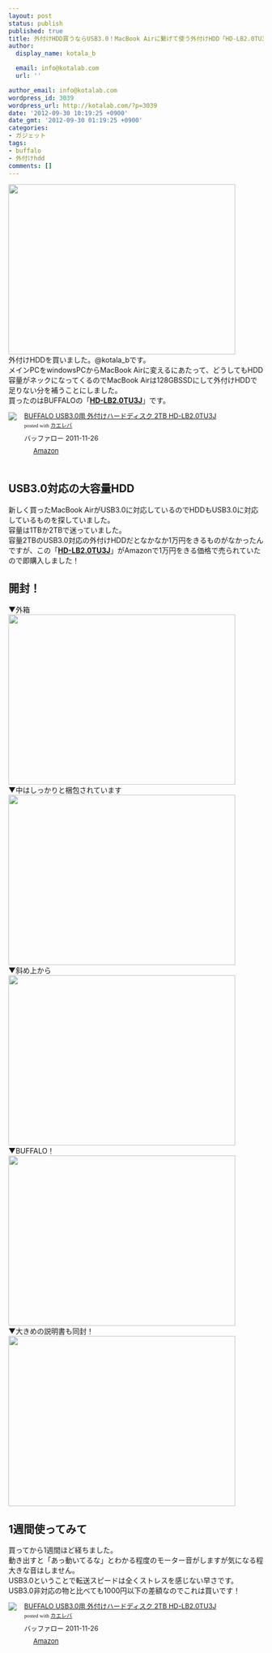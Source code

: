 ```yaml
---
layout: post
status: publish
published: true
title: 外付けHDD買うならUSB3.0！MacBook Airに繋げて使う外付けHDD「HD-LB2.0TU3J」を購入！
author:
  display_name: kotala_b

  email: info@kotalab.com
  url: ''

author_email: info@kotalab.com
wordpress_id: 3039
wordpress_url: http://kotalab.com/?p=3039
date: '2012-09-30 10:19:25 +0900'
date_gmt: '2012-09-30 01:19:25 +0900'
categories:
- ガジェット
tags:
- buffalo
- 外付けhdd
comments: []
---
```

<p><a href="http://kotalab.com/wp-content/uploads/hdd_120930.jpg" target="_blank"><img src="http://kotalab.com/wp-content/uploads/hdd_120930.jpg" alt="" title="hdd_120930" width="448" height="336" class="alignnone size-full wp-image-3044" /></a><br />
外付けHDDを買いました。@kotala_bです。<br />
メインPCをwindowsPCからMacBook Airに変えるにあたって、どうしてもHDD容量がネックになってくるのでMacBook Airは128GBSSDにして外付けHDDで足りない分を補うことにしました。<br />
買ったのはBUFFALOの「<strong><a href="http://www.amazon.co.jp/exec/obidos/ASIN/B00620LXOO/same-22/ref=nosim/" rel="nofollow" target="_blank">HD-LB2.0TU3J</a></strong>」です。</p>
<div class="kaerebalink-box" style="text-align:left;padding-bottom:20px;font-size:small;/zoom: 1;overflow: hidden;">
<div class="kaerebalink-image" style="float:left;margin:0 15px 10px 0;"><a href="http://www.amazon.co.jp/exec/obidos/ASIN/B00620LXOO/same-22/ref=nosim/" rel="nofollow" target="_blank"><img src="http://ecx.images-amazon.com/images/I/31OkiqknN1L._SL160_.jpg" style="border: none;" /></a></div>
<div class="kaerebalink-info" style="line-height:120%;/zoom: 1;overflow: hidden;">
<div class="kaerebalink-name" style="margin-bottom:10px;line-height:120%"><a href="http://www.amazon.co.jp/exec/obidos/ASIN/B00620LXOO/same-22/ref=nosim/" rel="nofollow" target="_blank">BUFFALO USB3.0用 外付けハードディスク 2TB HD-LB2.0TU3J</a>
<div class="kaerebalink-powered-date" style="font-size:8pt;margin-top:5px;font-family:verdana;line-height:120%">posted with <a href="http://kaereba.com" target="_blank">カエレバ</a></div>
</div>
<div class="kaerebalink-detail" style="margin-bottom:5px;"> バッファロー 2011-11-26    </div>
<div class="kaerebalink-link1" style="margin-top:10px;">
<div class="shoplinkamazon" style="display:inline;margin-right:5px;background: url('http://img.yomereba.com/tam_k_01.gif') 0 0 no-repeat;padding: 2px 0 2px 18px;white-space: nowrap;"><a href="http://www.amazon.co.jp/gp/search?keywords=USB3.0%20HD-LB2.0TU3J&__mk_ja_JP=%83J%83%5E%83J%83i&tag=same-22" rel="nofollow" target="_blank" title="アマゾン" >Amazon</a></div>
</div>
</div>
<div class="booklink-footer" style="clear: left"></div>
</div>
<p><!--more--></p>
<h2>USB3.0対応の大容量HDD</h2>
<p>新しく買ったMacBook AirがUSB3.0に対応しているのでHDDもUSB3.0に対応しているものを探していました。<br />
容量は1TBか2TBで迷っていました。<br />
容量2TBのUSB3.0対応の外付けHDDだとなかなか1万円をきるものがなかったんですが、この「<strong><a href="http://www.amazon.co.jp/exec/obidos/ASIN/B00620LXOO/same-22/ref=nosim/" rel="nofollow" target="_blank">HD-LB2.0TU3J</a></strong>」がAmazonで1万円をきる価格で売られていたので即購入しました！</p>
<h2>開封！</h2>
<p>▼外箱<br />
<a href="http://kotalab.com/wp-content/uploads/hdd_120930.jpg" target="_blank"><img src="http://kotalab.com/wp-content/uploads/hdd_120930.jpg" alt="" title="hdd_120930" width="448" height="336" class="alignnone size-full wp-image-3044" /></a><br />
▼中はしっかりと梱包されています<br />
<a href="http://kotalab.com/wp-content/uploads/hdd_120930_01.jpg" target="_blank"><img src="http://kotalab.com/wp-content/uploads/hdd_120930_01.jpg" alt="" title="hdd_120930_01" width="448" height="336" class="alignnone size-full wp-image-3040" /></a><br />
▼斜め上から<br />
<a href="http://kotalab.com/wp-content/uploads/hdd_120930_02.jpg" target="_blank"><img src="http://kotalab.com/wp-content/uploads/hdd_120930_02.jpg" alt="" title="hdd_120930_02" width="448" height="336" class="alignnone size-full wp-image-3041" /></a><br />
▼BUFFALO！<br />
<a href="http://kotalab.com/wp-content/uploads/hdd_120930_03.jpg" target="_blank"><img src="http://kotalab.com/wp-content/uploads/hdd_120930_03.jpg" alt="" title="hdd_120930_03" width="448" height="336" class="alignnone size-full wp-image-3042" /></a><br />
▼大きめの説明書も同封！<br />
<a href="http://kotalab.com/wp-content/uploads/hdd_120930_04.jpg" target="_blank"><img src="http://kotalab.com/wp-content/uploads/hdd_120930_04.jpg" alt="" title="hdd_120930_04" width="448" height="336" class="alignnone size-full wp-image-3043" /></a></p>
<h2>1週間使ってみて</h2>
<p>買ってから1週間ほど経ちました。<br />
動き出すと「あっ動いてるな」とわかる程度のモーター音がしますが気になる程大きな音はしません。<br />
USB3.0ということで転送スピードは全くストレスを感じない早さです。<br />
USB3.0非対応の物と比べても1000円以下の差額なのでこれは買いです！</p>
<div class="kaerebalink-box" style="text-align:left;padding-bottom:20px;font-size:small;/zoom: 1;overflow: hidden;">
<div class="kaerebalink-image" style="float:left;margin:0 15px 10px 0;"><a href="http://www.amazon.co.jp/exec/obidos/ASIN/B00620LXOO/same-22/ref=nosim/" rel="nofollow" target="_blank"><img src="http://ecx.images-amazon.com/images/I/31OkiqknN1L._SL160_.jpg" style="border: none;" /></a></div>
<div class="kaerebalink-info" style="line-height:120%;/zoom: 1;overflow: hidden;">
<div class="kaerebalink-name" style="margin-bottom:10px;line-height:120%"><a href="http://www.amazon.co.jp/exec/obidos/ASIN/B00620LXOO/same-22/ref=nosim/" rel="nofollow" target="_blank">BUFFALO USB3.0用 外付けハードディスク 2TB HD-LB2.0TU3J</a>
<div class="kaerebalink-powered-date" style="font-size:8pt;margin-top:5px;font-family:verdana;line-height:120%">posted with <a href="http://kaereba.com" target="_blank">カエレバ</a></div>
</div>
<div class="kaerebalink-detail" style="margin-bottom:5px;"> バッファロー 2011-11-26    </div>
<div class="kaerebalink-link1" style="margin-top:10px;">
<div class="shoplinkamazon" style="display:inline;margin-right:5px;background: url('http://img.yomereba.com/tam_k_01.gif') 0 0 no-repeat;padding: 2px 0 2px 18px;white-space: nowrap;"><a href="http://www.amazon.co.jp/gp/search?keywords=USB3.0%20HD-LB2.0TU3J&__mk_ja_JP=%83J%83%5E%83J%83i&tag=same-22" rel="nofollow" target="_blank" title="アマゾン" >Amazon</a></div>
</div>
</div>
<div class="booklink-footer" style="clear: left"></div>
</div>
